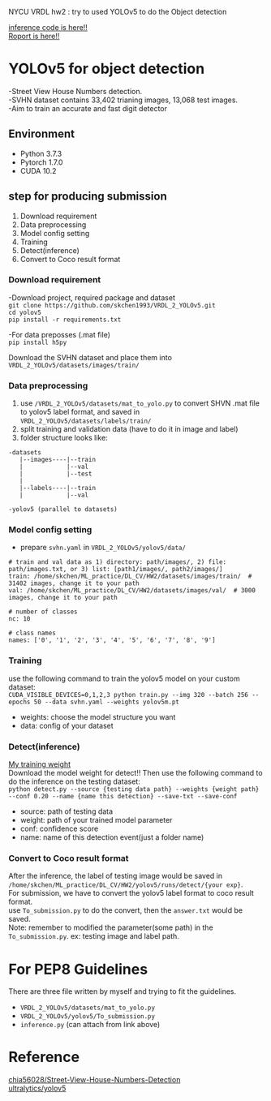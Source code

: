 NYCU VRDL hw2 : try to used YOLOv5 to do the Object detection

[inference code is here!!](https://colab.research.google.com/drive/1XKRQAvMS-pwD7hwrmVU04v7N_8n-CeQa?usp=sharing)  
[Roport is here!!](https://drive.google.com/file/d/1twQbimZkz0-bdYcr5HEDyhw3WVxKiarY/view?usp=sharing)

# YOLOv5 for object detection
-Street View House Numbers detection.   
-SVHN dataset contains 33,402 trianing images, 13,068 test images.  
-Aim to train an accurate and fast digit detector  

## Environment
- Python 3.7.3
- Pytorch 1.7.0
- CUDA 10.2  

## step for producing submission
1. Download requirement
2. Data preprocessing
3. Model config setting
4. Training
5. Detect(inference)
6. Convert to Coco result format

### Download requirement
-Download project, required package and dataset  
 `git clone https://github.com/skchen1993/VRDL_2_YOLOv5.git`   
 `cd yolov5`   
 `pip install -r requirements.txt` 
   
     
-For data preposses (.mat file)  
 `pip install h5py`  
 
   
Download the SVHN dataset and place them into `VRDL_2_YOLOv5/datasets/images/train/`

### Data preprocessing
1. use `/VRDL_2_YOLOv5/datasets/mat_to_yolo.py` to convert SHVN .mat file to yolov5 label format, and saved in `VRDL_2_YOLOv5/datasets/labels/train/`
2. split training and validation data (have to do it in image and label)
3. folder structure looks like:  
```
-datasets
   |--images----|--train
   |            |--val
   |            |--test
   |
   |--labels----|--train
   |            |--val

-yolov5 (parallel to datasets)
```
### Model config setting
- prepare `svhn.yaml` in `VRDL_2_YOLOv5/yolov5/data/` 
```
# train and val data as 1) directory: path/images/, 2) file: path/images.txt, or 3) list: [path1/images/, path2/images/]
train: /home/skchen/ML_practice/DL_CV/HW2/datasets/images/train/  # 31402 images, change it to your path
val: /home/skchen/ML_practice/DL_CV/HW2/datasets/images/val/  # 3000 images, change it to your path

# number of classes
nc: 10

# class names
names: ['0', '1', '2', '3', '4', '5', '6', '7', '8', '9']
```
### Training
use the following command to train the yolov5 model on your custom dataset:  
`CUDA_VISIBLE_DEVICES=0,1,2,3 python train.py --img 320 --batch 256 --epochs 50 --data svhn.yaml --weights yolov5m.pt`
- weights: choose the model structure you want
- data: config of your dataset

### Detect(inference)  
[My training weight](https://drive.google.com/file/d/1aCs-VLtr7xZPUwlrhBJsGCDKPXp41bH1/view?usp=sharing)  
Download the model weight for detect!! Then use the following command to do the inference on the testing dataset:   
`python detect.py --source {testing data path} --weights {weight path} --conf 0.20 --name {name this detection} --save-txt --save-conf`  
- source: path of testing data
- weight: path of your trained model parameter
- conf: confidence score
- name: name of this detection event(just a folder name)

### Convert to Coco result format
After the inference, the label of testing image would be saved in `/home/skchen/ML_practice/DL_CV/HW2/yolov5/runs/detect/{your exp}`.  
For submission, we have to convert the yolov5 label format to coco result format.  
use `To_submission.py` to do the convert, then the `answer.txt` would be saved.  
Note: remember to modified the parameter(some path) in the `To_submission.py`. ex: testing image and label path.

# For PEP8 Guidelines
There are three file written by myself and trying to fit the guidelines.
- `VRDL_2_YOLOv5/datasets/mat_to_yolo.py`
- `VRDL_2_YOLOv5/yolov5/To_submission.py`
- `inference.py` (can attach from link above)


# Reference
[chia56028/Street-View-House-Numbers-Detection](https://github.com/chia56028/Street-View-House-Numbers-Detection#install-packages)  
[ultralytics/yolov5](https://github.com/ultralytics/yolov5)  
